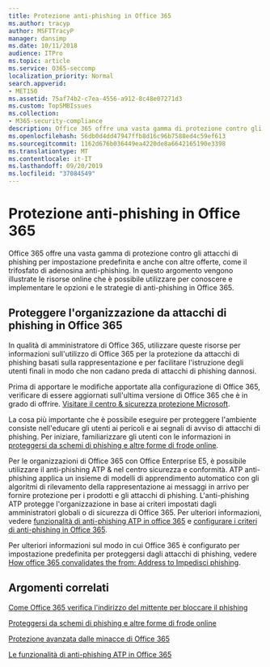 ```yaml
---
title: Protezione anti-phishing in Office 365
ms.author: tracyp
author: MSFTTracyP
manager: dansimp
ms.date: 10/11/2018
audience: ITPro
ms.topic: article
ms.service: O365-seccomp
localization_priority: Normal
search.appverid:
- MET150
ms.assetid: 75af74b2-c7ea-4556-a912-8c48e07271d3
ms.custom: TopSMBIssues
ms.collection:
- M365-security-compliance
description: Office 365 offre una vasta gamma di protezione contro gli attacchi di phishing per impostazione predefinita e anche con altre offerte, come il trifosfato di adenosina anti-phishing. In questo argomento vengono illustrate le risorse online che è possibile utilizzare per conoscere e implementare le opzioni e le strategie di anti-phishing in Office 365.
ms.openlocfilehash: 56db0d4dd47947ffb8d16c96b7588ed4c59ef613
ms.sourcegitcommit: 1162d676b036449ea4220de8a6642165190e3398
ms.translationtype: MT
ms.contentlocale: it-IT
ms.lasthandoff: 09/20/2019
ms.locfileid: "37084549"
---
```

# <a name="anti-phishing-protection-in-office-365"></a>Protezione anti-phishing in Office 365

Office 365 offre una vasta gamma di protezione contro gli attacchi di phishing per impostazione predefinita e anche con altre offerte, come il trifosfato di adenosina anti-phishing. In questo argomento vengono illustrate le risorse online che è possibile utilizzare per conoscere e implementare le opzioni e le strategie di anti-phishing in Office 365.
  
## <a name="protect-your-organization-against-phishing-attacks-in-office-365"></a>Proteggere l'organizzazione da attacchi di phishing in Office 365

In qualità di amministratore di Office 365, utilizzare queste risorse per informazioni sull'utilizzo di Office 365 per la protezione da attacchi di phishing basati sulla rappresentazione e per facilitare l'istruzione degli utenti finali in modo che non cadano preda di attacchi di phishing dannosi.
  
Prima di apportare le modifiche apportate alla configurazione di Office 365, verificare di essere aggiornati sull'ultima versione di Office 365 che è in grado di offrire. [Visitare il centro &amp; sicurezza protezione Microsoft](https://www.microsoft.com/security/default.aspx).
  
La cosa più importante che è possibile eseguire per proteggere l'ambiente consiste nell'educare gli utenti ai pericoli e ai segnali di avviso di attacchi di phishing. Per iniziare, familiarizzare gli utenti con le informazioni in [proteggersi da schemi di phishing e altre forme di frode online](https://support.office.com/article/f84750b4-2f2c-46c3-89f6-e65f7f8c3546).
  
Per le organizzazioni di Office 365 con Office Enterprise E5, è possibile utilizzare il anti-phishing ATP &amp; nel centro sicurezza e conformità. ATP anti-phishing applica un insieme di modelli di apprendimento automatico con gli algoritmi di rilevamento della rappresentazione ai messaggi in arrivo per fornire protezione per i prodotti e gli attacchi di phishing. L'anti-phishing ATP protegge l'organizzazione in base ai criteri impostati dagli amministratori globali o di sicurezza di Office 365. Per ulteriori informazioni, vedere [funzionalità di anti-phishing ATP in office 365](atp-anti-phishing.md) e [configurare i criteri di anti-phishing in Office 365](set-up-anti-phishing-policies.md).
  
Per ulteriori informazioni sul modo in cui Office 365 è configurato per impostazione predefinita per proteggersi dagli attacchi di phishing, vedere [How office 365 convalidates the from: Address to Impedisci phishing](how-office-365-validates-the-from-address.md).
  
## <a name="related-topics"></a>Argomenti correlati

[Come Office 365 verifica l'indirizzo del mittente per bloccare il phishing](how-office-365-validates-the-from-address.md)
  
[Proteggersi da schemi di phishing e altre forme di frode online](https://support.office.com/article/f84750b4-2f2c-46c3-89f6-e65f7f8c3546)
  
[Protezione avanzata dalle minacce di Office 365](office-365-atp.md)
  
[Le funzionalità di anti-phishing ATP in Office 365](atp-anti-phishing.md)
  

